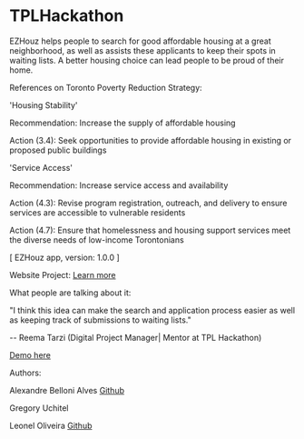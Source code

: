 # TPLHackathon
EZHouz helps people to search for good affordable housing at a great neighborhood, as well as assists these applicants to keep their spots in waiting lists. A better housing choice can lead people to be proud of their home.

References on Toronto Poverty Reduction Strategy:

'Housing Stability'

Recommendation: Increase the supply of affordable housing

Action (3.4): Seek opportunities to provide affordable housing in existing or proposed public buildings

'Service Access'

Recommendation: Increase service access and availability

Action (4.3): Revise program registration, outreach, and delivery to ensure services are accessible to vulnerable residents

Action (4.7): Ensure that homelessness and housing support services meet the diverse needs of low-income Torontonians


[ EZHouz app, version: 1.0.0 ]

Website Project: [Learn more](http://alexandrebelloni.com/poh/doc/index.html) 

What people are talking about it:

"I think this idea can make the search and application process easier as well as keeping track of submissions to waiting lists."

-- Reema Tarzi (Digital Project Manager| Mentor at TPL Hackathon)


[Demo here](http://onclickmidia.net/library/) 


Authors:

Alexandre Belloni Alves [Github](https://github.com/alexbelloni) 

Gregory Uchitel

Leonel Oliveira [Github](https://github.com/leoneloliver)
